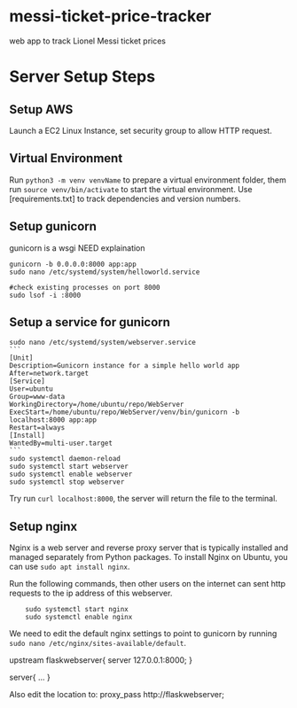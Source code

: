 # messi-ticket-price-tracker
web app to track Lionel Messi ticket prices

# Server Setup Steps
## Setup AWS
Launch a EC2 Linux Instance, set security group to allow HTTP request. 

## Virtual Environment
Run `python3 -m venv venvName` to prepare a virtual environment folder, them run `source venv/bin/activate` to start the virtual environment. Use [requirements.txt] to track dependencies and version numbers.

## Setup gunicorn
gunicorn is a wsgi NEED explaination

    gunicorn -b 0.0.0.0:8000 app:app
    sudo nano /etc/systemd/system/helloworld.service

    #check existing processes on port 8000
    sudo lsof -i :8000

## Setup a service for gunicorn
    sudo nano /etc/systemd/system/webserver.service
    ```
    [Unit]
    Description=Gunicorn instance for a simple hello world app
    After=network.target
    [Service]
    User=ubuntu
    Group=www-data
    WorkingDirectory=/home/ubuntu/repo/WebServer
    ExecStart=/home/ubuntu/repo/WebServer/venv/bin/gunicorn -b localhost:8000 app:app
    Restart=always 
    [Install]
    WantedBy=multi-user.target
    ```
    sudo systemctl daemon-reload
    sudo systemctl start webserver
    sudo systemctl enable webserver
    sudo systemctl stop webserver

Try run `curl localhost:8000`, the server will return the file to the terminal.

## Setup nginx
Nginx is a web server and reverse proxy server that is typically installed and managed separately from Python packages. To install Nginx on Ubuntu, you can use `sudo apt install nginx`.

Run the following commands, then other users on the internet can sent http requests to the ip address of this webserver.
```
    sudo systemctl start nginx
    sudo systemctl enable nginx
```
We need to edit the default nginx settings to point to gunicorn by running `sudo nano /etc/nginx/sites-available/default`.

upstream flaskwebserver{
        server 127.0.0.1:8000;
}

server{
    ...
}

Also edit the location to:
proxy_pass http://flaskwebserver;